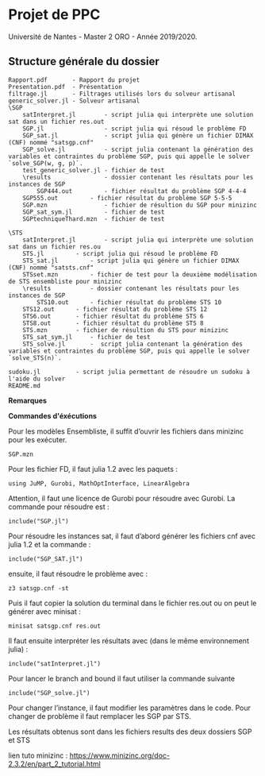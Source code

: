 # Projet de PPC
Université de Nantes - Master 2 ORO - Année 2019/2020.

## Structure générale du dossier
```
Rapport.pdf       - Rapport du projet
Presentation.pdf  - Présentation
filtrage.jl       - Filtrages utilisés lors du solveur artisanal
generic_solver.jl - Solveur artisanal
\SGP
    satInterpret.jl        - script julia qui interprète une solution sat dans un fichier res.out
    SGP.jl                 - script julia qui résoud le problème FD
    SGP_sat.jl             - script julia qui génère un fichier DIMAX (CNF) nommé "satsgp.cnf"
    SGP_solve.jl           - script julia contenant la génération des variables et contraintes du problème SGP, puis qui appelle le solver `solve_SGP(w, g, p)`.
    test_generic_solver.jl - fichier de test
    \results               - dossier contenant les résultats pour les instances de SGP
        SGP444.out         - fichier résultat du problème SGP 4-4-4
	SGP555.out         - fichier résultat du problème SGP 5-5-5
    SGP.mzn                - fichier de résultion du SGP pour minizinc
    SGP_sat_sym.jl         - fichier de test
    SGPtechniqueThard.mzn  - fichier de test

\STS
    satInterpret.jl        - script julia qui interprète une solution sat dans un fichier res.ou
    STS.jl		   - script julia qui résoud le problème FD
    STS_sat.jl		   - script julia qui génère un fichier DIMAX (CNF) nommé "satsts.cnf"
    STSset.mzn		   - fichier de test pour la deuxième modélisation de STS ensembliste pour minizinc
    \results		   - dossier contenant les résultats pour les instances de SGP
        STS10.out	   - fichier résultat du problème STS 10
	STS12.out	   - fichier résultat du problème STS 12
	STS6.out	   - fichier résultat du problème STS 6
	STS8.out	   - fichier résultat du problème STS 8
    STS.mzn		   - fichier de résultion du STS pour minizinc
    STS_sat_sym.jl	   - fichier de test
    STS_solve.jl	   -  script julia contenant la génération des variables et contraintes du problème SGP, puis qui appelle le solver `solve_STS(n)`.

sudoku.jl		   - script julia permettant de résoudre un sudoku à l'aide du solver
README.md
```

**Remarques**


**Commandes d'éxécutions**

Pour les modèles Ensembliste, il suffit d’ouvrir les fichiers dans minizinc pour les exécuter.

```SGP.mzn```

Pour les fichier FD, il faut julia 1.2 avec les paquets :

```using JuMP, Gurobi, MathOptInterface, LinearAlgebra```

Attention, il faut une licence de Gurobi pour résoudre avec Gurobi. La commande pour résoudre est :

```include("SGP.jl")```

Pour résoudre les instances sat, il faut d’abord générer les fichiers cnf avec julia 1.2 et la commande :

```include("SGP_SAT.jl")```

ensuite, il faut résoudre le problème avec :

```z3 satsgp.cnf -st```

Puis il faut copier la solution du terminal dans le fichier res.out ou on peut le générer avec minisat :

```minisat satsgp.cnf res.out```

Il faut ensuite interpréter les résultats avec (dans le même environnement julia) :

```include("satInterpret.jl")```

Pour lancer le branch and bound il faut utiliser la commande suivante

```include("SGP_solve.jl")```

Pour changer l’instance, il faut modifier les paramètres dans le code.
Pour changer de problème il faut remplacer les SGP par STS.

Les résultats obtenus sont dans les fichiers results des deux dossiers SGP et STS


lien tuto minizinc : https://www.minizinc.org/doc-2.3.2/en/part_2_tutorial.html
